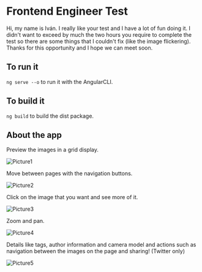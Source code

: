 # Frontend Engineer Test

Hi, my name is Iván. I really like your test and I have a lot of fun doing it. I didn't want to exceed by much the two hours you require to complete the test so there are some things that I couldn't fix (like the image flickering). 
Thanks for this opportunity and I hope we can meet soon.

## To run it

`ng serve --o` to run it with the AngularCLI. 

## To build it
`ng build` to build the dist package.

## About the app

Preview the images in a grid display.

![Picture1](https://i.imgur.com/vl8T88d.png)


Move between pages with the navigation buttons.

![Picture2](https://i.imgur.com/jyrijef.png)


Click on the image that you want and see more of it. 

![Picture3](https://i.imgur.com/zMBWqyr.png)


Zoom and pan.

![Picture4](https://i.imgur.com/22IRGUS.png)


Details like tags, author information and camera model and actions such as navigation between the images on the page and sharing! (Twitter only)

![Picture5](https://i.imgur.com/WaOHAYG.png)
